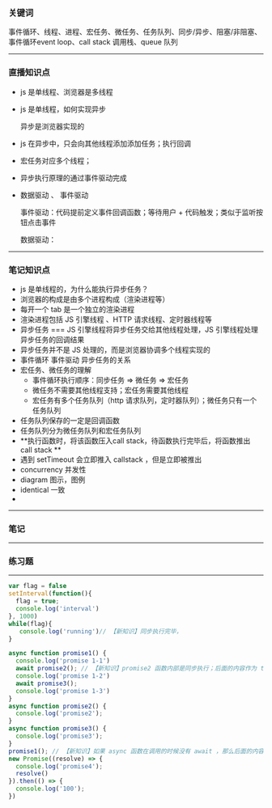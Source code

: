 ### 关键词

事件循环、线程、进程、宏任务、微任务、任务队列、同步/异步、阻塞/非阻塞、事件循环event loop、call stack 调用栈、queue 队列

---



### 直播知识点

- js 是单线程、浏览器是多线程

- js 是单线程，如何实现异步

  异步是浏览器实现的

- js 在异步中，只会向其他线程添加添加任务；执行回调

- 宏任务对应多个线程；

- 异步执行原理的通过事件驱动完成

- 数据驱动 、 事件驱动

  事件驱动：代码提前定义事件回调函数；等待用户 + 代码触发；类似于监听按钮点击事件

  数据驱动：



---

### 笔记知识点

-  js 是单线程的，为什么能执行异步任务？
  - 浏览器的构成是由多个进程构成（渲染进程等）
  - 每开一个 tab 是一个独立的渲染进程
  - 渲染进程包括 JS 引擎线程 、HTTP 请求线程、定时器线程等
  - 异步任务 === JS 引擎线程将异步任务交给其他线程处理，JS 引擎线程处理异步任务的回调结果
  - 异步任务并不是 JS 处理的，而是浏览器协调多个线程实现的
- 事件循环 事件驱动 异步任务的关系
- 宏任务、微任务的理解
  - 事件循环执行顺序：同步任务 => 微任务 => 宏任务
  - 微任务不需要其他线程支持；宏任务需要其他线程
  - 宏任务有多个任务队列（http 请求队列，定时器队列）；微任务只有一个任务队列
- 任务队列保存的一定是回调函数
- 任务队列分为微任务队列和宏任务队列
- **执行函数时，将该函数压入call stack，待函数执行完毕后，将函数推出 call stack **
- 遇到 setTimeout 会立即推入 callstack ，但是立即被推出
- concurrency 并发性
- diagram 图示，图例
- identical 一致
- 

---

### 笔记

---

### 练习题

---

```javascript
var flag = false
setInterval(function(){
  flag = true;
  console.log('interval')
}, 1000)
while(flag){
   console.log('running')// 【新知识】同步执行完毕，
}
```

```javascript
async function promise1() {
  console.log('promise 1-1')
  await promise2(); // 【新知识】promise2 函数内部是同步执行；后面的内容作为 then 的内容
  console.log('promise 1-2')
  await promise3();
  console.log('promise 1-3')
}
async function promise2() {
  console.log('promise2');
}
async function promise3() {
  console.log('promise3');
}
promise1(); // 【新知识】如果 async 函数在调用的时候没有 await ，那么后面的内容是同步的
new Promise((resolve) => {
  console.log('promise4');
  resolve()
}).then(() => {
  console.log('100');
})
```

